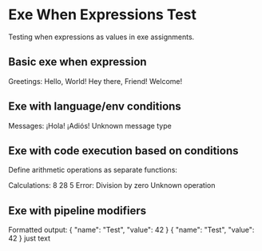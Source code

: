 # Exe When Expressions Test

Testing when expressions as values in exe assignments.

## Basic exe when expression

Greetings:
Hello, World!
Hey there, Friend!
Welcome!
## Exe with language/env conditions

Messages:
¡Hola!
¡Adiós!
Unknown message type
## Exe with code execution based on conditions

Define arithmetic operations as separate functions:

Calculations:
8
28
5
Error: Division by zero
Unknown operation
## Exe with pipeline modifiers

Formatted output:
{
  "name": "Test",
  "value": 42
}
{
  "name": "Test",
  "value": 42
}
just text
